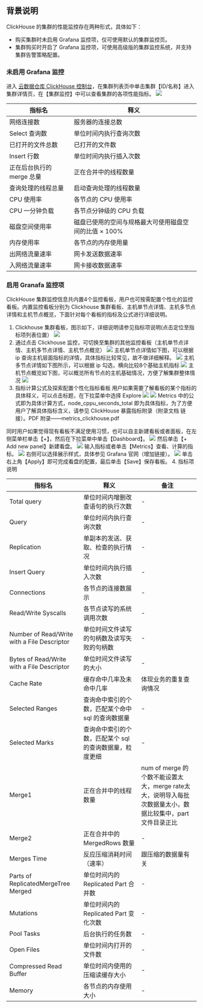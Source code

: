 ## 背景说明
ClickHouse 的集群的性能监控存在两种形式，具体如下：
- 购买集群时未启用 Grafana 监控项，仅可使用默认的集群监控页。
- 集群购买时开启了 Grafana 监控项，可使用高级版的集群监控系统，并支持集群告警策略配置。

### 未启用 Grafana 监控 
进入 [云数据仓库 ClickHouse 控制台](https://console.cloud.tencent.com/cdwch)，在集群列表页中单击集群【ID/名称】进入集群详情页，在【集群监控】中可以查看集群的各项性能指标。
![](https://main.qcloudimg.com/raw/b118e48c21c4c50fd4ed0328c3c8173e.png)

| 指标名                  | 释义                                                 |
| ----------------------- | ---------------------------------------------------- |
| 网络连接数              | 服务器的连接总数                                     |
| Select 查询数            | 单位时间内执行查询次数                               |
| 已打开的文件总数        | 已打开的文件数                                       |
| Insert 行数              | 单位时间内执行插入次数                               |
| 正在后台执行的 merge 总量 | 正在合并中的线程数量                                 |
| 查询处理的线程总量      | 启动查询处理的线程数量                               |
| CPU 使用率               | 各节点的 CPU 使用率                                    |
| CPU 一分钟负载          | 各节点分钟级的 CPU 负载                                |
| 磁盘空间使用率          | 磁盘已使用的空间与规格最大可使用磁盘空间的比值 × 100% |
| 内存使用率              | 各节点的内存使用量                                   |
| 出网络流量速率          | 网卡发送数据速率                                     |
| 入网络流量速率          | 网卡接收数据速率                                     |

### 启用 Granafa 监控项
ClickHouse 集群监控信息共内置4个监控看板，用户也可按需配置个性化的监控看板。内置监控看板分别为 Clickhouse 集群看板、主机单节点详情、主机多节点详情和主机节点概览，下面针对每个看板的指标及公式进行详细说明。
1. Clickhouse 集群看板，图示如下，详细说明请参见指标项说明(点击定位至指标项列表位置）
![](https://main.qcloudimg.com/raw/ba7f07e734d775a706737f3f1d7773d2.png)
2.	通过点击 Clickhouse 监控，可切换至集群的其他监控看板（主机单节点详情、主机多节点详情、主机节点概览）
![](https://main.qcloudimg.com/raw/109e886fc2049b68a3fd5b9cff36fad6.png)
主机单节点详情如下图，可以根据 ip 查询主机层面指标的详情，具体指标比较常见，故不做详细解释。
![](https://main.qcloudimg.com/raw/74ca1b4edc14ed14feca9d9604349774.png)
主机多节点详情如下图所示，可以根据 ip 勾选，横向比较8个基础主机指标
![](https://main.qcloudimg.com/raw/2d2ea643bf8fdf775ec2fe094bc50471.png)
主机节点概览如下图，可以概览所有节点的主机基础情况，方便了解集群整体情况
![](https://main.qcloudimg.com/raw/50d4694409bb52f038a86ee86470557a.png)
3.	指标计算公式及探索配置个性化指标看板
用户如果需要了解看板的某个指标的具体释义，可以点击标题，在下拉菜单中选择 Explore
![](https://main.qcloudimg.com/raw/b554c5a628664413d31e63d1db224cc5.png)
![](https://main.qcloudimg.com/raw/48e230b468108fd6d639b446bd8a3081.png)
Metrics 中的公式即为具体计算方式，node_cppu_seconds_total 即为具体指标，为了方便用户了解具体指标含义，请参见 ClickHouse 暴露指标附录（附录文档 链接）。PDF 附录——metrics_clickhouse.pdf

同时用户如果觉得现有看板不满足使用习惯，也可以自主新建看板或者面板，在左侧菜单栏单击【+】，然后在下拉菜单中单击【Dashboard】。
![](https://main.qcloudimg.com/raw/5860ae80ed2f08c3265515e426946cc3.png)
然后单击【+ Add new panel】新建看盘。
![](https://main.qcloudimg.com/raw/6203ab9604542e0007cf4d1138ef96b9.png)
输入指标或者单击【Metrics】查看、计算的指标。
![](https://main.qcloudimg.com/raw/cd72539e6d9322f50d4ab697ac74719a.png)
右侧可以选择展示样式，具体参见 Grafana 官网（增加链接）。
![](https://main.qcloudimg.com/raw/6155e7249b8e20b3d02007301eafee03.png)
单击右上角【Apply】即可完成看盘的配置，最后单击【Save】保存看板。
4.	指标项说明

| 指标名                                      | 释义                                                  | 备注                                                         |
| ------------------------------------------- | -------------------------------- | --------------------------------- |
| Total query                                 | 单位时间内增删改查语句的执行次数                      |                 -                |
| Query                                       | 单位时间内执行查询次数                                |                 -                         |
| Replication                                 | 单副本的发送、获取、检查的执行情况                      |            -                 |
| Insert Query                                | 单位时间内执行插入次数                                |          -                   |
| Connections                                 | 各节点的连接数展示                                    |              -                        |
| Read/Write  Syscalls                        | 各节点读写的系统调用次数                              |             -                              |
| Number of Read/Write with a File Descriptor | 单位时间文件读写的句柄数及读写失败的句柄数            |    -                      |
| Bytes of  Read/Write with a File Descriptor | 单位时间文件读写的大小                                |     -                         |
| Cache Rate                                  | 缓存命中几率及未命中几率                              | 体现业务的重复查询情况              |
| Selected Ranges                             | 查询命中索引的个数，匹配某个命中 sql 的查询数据量       |     -                       |
| Selected Marks                              | 查询命中索引的个数，匹配某个 sql 的查询数据量，粒度更细 |        -                          |
| Merge1                                      | 正在合并中的线程数量                                  | num of merge 的个数不能设置太大，merge rate太大，说明导入每批次数据量太小，数据比较集中，part 文件目录正比 |
| Merge2                                      | 正在合并中的 MergedRows 数量                            |       -                             |
| Merges Time                                 | 反应压缩消耗时间（速率）                              | 跟压缩的数据量有关                       |
| Parts of  ReplicatedMergeTree Merged        | 单位时间内的 Replicated  Part 合并数                    |       -                   |
| Mutations                                   | 单位时间内的 Replicated  Part 变化次数                 |               -           |
| Pool Tasks                                  | 后台执行的任务数                                      |                      -        |
| Open Files                                  | 单位时间内打开的文件数                                |                          -    |
| Compressed Read  Buffer                     | 单位时间内使用的压缩读缓存大小                        |              -               |
| Memory                                      | 各节点的内存使用大小                                  |                       -                                       |


